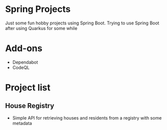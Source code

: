 # Spring Projects
Just some fun hobby projects using Spring Boot. Trying to use Spring Boot after using Quarkus for some while

# Add-ons
- Dependabot
- CodeQL

# Project list

## House Registry
- Simple API for retrieving houses and residents from a registry with some metadata

